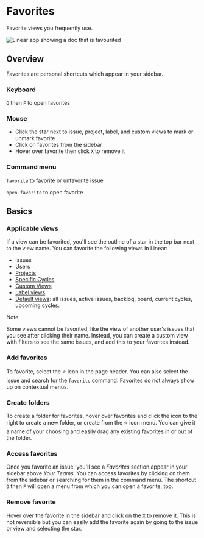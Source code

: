 # Favorites

Favorite views you frequently use.

![Linear app showing a doc that is favourited](https://webassets.linear.app/images/ornj730p/production/21619d150ec1a00878e780cf206c6dc1dc875844-1564x1018.png?q=95&auto=format&dpr=2)

## Overview

Favorites are personal shortcuts which appear in your sidebar. 

### Keyboard

`O` then `F` to open favorites

### Mouse

* Click the star next to issue, project, label, and custom views to mark or unmark favorite
* Click on favorites from the sidebar
* Hover over favorite then click `X` to remove it

### Command menu

`favorite` to favorite or unfavorite issue

`open favorite` to open favorite

## Basics

### Applicable views

If a view can be favorited, you'll see the outline of a star in the top bar next to the view name. You can favorite the following views in Linear: 

* Issues
* Users
* [Projects](https://linear.app/docs/projects)
* [Specific Cycles](https://linear.app/docs/use-cycles)
* [Custom Views](https://linear.app/docs/custom-views)
* [Label views](https://linear.app/docs/label-views) 
* [Default views](https://linear.app/docs/default-views): all issues, active issues, backlog, board, current cycles, upcoming cycles.

> [!NOTE]
> Some views cannot be favorited, like the view of another user's issues that you see after clicking their name. Instead, you can create a custom view with filters to see the same issues, and add this to your favorites instead.

### Add favorites

To favorite, select the ⭐ icon in the page header. You can also select the issue and search for the `favorite` command. Favorites do not always show up on contextual menus.

### Create folders

To create a folder for favorites, hover over favorites and click the icon to the right to create a new folder, or create from the ⭐ icon menu. You can give it a name of your choosing and easily drag any existing favorites in or out of the folder.

### Access favorites

Once you favorite an issue, you'll see a _Favorites_ section appear in your sidebar above _Your Teams_. You can access favorites by clicking on them from the sidebar or searching for them in the command menu. The shortcut `O` then `F` will open a menu from which you can open a favorite, too.

### Remove favorite

Hover over the favorite in the sidebar and click on the `X` to remove it. This is not reversible but you can easily add the favorite again by going to the issue or view and selecting the star.